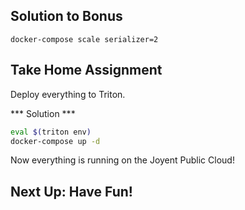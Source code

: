 ## Solution to Bonus

```
docker-compose scale serializer=2
```


## Take Home Assignment

Deploy everything to Triton.

*** Solution ***

```sh
eval $(triton env)
docker-compose up -d
```

Now everything is running on the Joyent Public Cloud!


## Next Up: Have Fun!